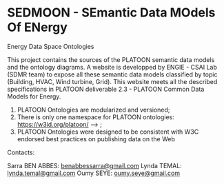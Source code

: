 # SEDMOON - SEmantic Data MOdels Of ENergy
Energy Data Space Ontologies

This project contains the sources of the PLATOON semantic data models and the ontology diagrams. A website is developped by ENGIE - CSAI Lab (SDMR team) to expose all these semantic data models classified by topic (Building, HVAC, Wind turbine, Grid). This website meets all the described specifications in PLATOON deliverable 2.3 - PLATOON Common Data Models for Energy. 

   1. PLATOON Ontologies are modularized and versioned;
   2. There is only one namespace for PLATOON ontologies: https://w3id.org/platoon/ --> ;
   3. PLATOON Ontologies were designed to be consistent with W3C endorsed best practices on publishing data on the Web

Contacts:

Sarra BEN ABBES: benabbessarra@gmail.com
Lynda TEMAL: lynda.temal@gmail.com
Oumy SEYE: oumy.seye@gmail.com
